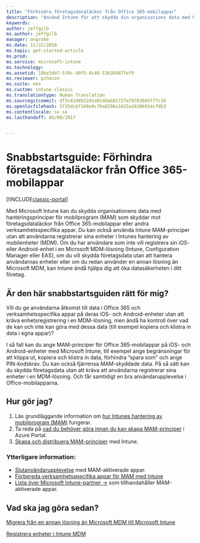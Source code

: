 ```yaml
---
title: "Förhindra företagsdataläckor från Office 365-mobilappar"
description: "Använd Intune för att skydda din organisations data med MAM-principer för hantering av mobilappar som förhindrar läckage av företagsdata från Office 365-mobilappar eller andra affärsappar (LOB)."
keywords: 
author: jeffgilb
ms.author: jeffgilb
manager: angrobe
ms.date: 11/22/2016
ms.topic: get-started-article
ms.prod: 
ms.service: microsoft-intune
ms.technology: 
ms.assetid: 19be3de7-539c-49f5-8c46-5363b987fef9
ms.reviewer: pchacon
ms.suite: ems
ms.custom: intune-classic
ms.translationtype: Human Translation
ms.sourcegitcommit: df3c42d8b52d1a01ddab82727e707639d5f77c16
ms.openlocfilehash: 3f35dcb7168e9c76a8286a1425a26306914cfdb3
ms.contentlocale: sv-se
ms.lasthandoff: 06/08/2017


---
```


# <a name="quick-start-guide-prevent-company-data-leaks-from-office-365-mobile-apps"></a>Snabbstartsguide: Förhindra företagsdataläckor från Office 365-mobilappar

[!INCLUDE[classic-portal](../includes/classic-portal.md)]

Med Microsoft Intune kan du skydda organisationens data med hanteringsprinciper för mobilprogram (MAM) som skyddar mot företagsdataläckor från Office 365-mobilappar eller andra verksamhetsspecifika appar. Du kan också använda Intune MAM-principer utan att användarna registrerar sina enheter i Intunes hantering av mobilenheter (MDM). Om du har användare som inte vill registrera sin iOS- eller Android-enhet i en Microsoft MDM-lösning (Intune, Configuration Manager eller EAS), om du vill skydda företagsdata utan att hantera användarnas enheter eller om du redan använder en annan lösning än Microsoft MDM, kan Intune ändå hjälpa dig att öka datasäkerheten i ditt företag.   

## <a name="is-this-quick-start-guide-right-for-me"></a>Är den här snabbstartsguiden rätt för mig?
Vill du ge användarna åtkomst till data i Office 365 och verksamhetsspecifika appar på deras iOS- och Android-enheter utan att kräva enhetsregistrering i en MDM-lösning, men ändå ha kontroll över vad de kan och inte kan göra med dessa data (till exempel kopiera och klistra in data i egna appar)?

I så fall kan du ange MAM-principer för Office 365-mobilappar på iOS- och Android-enheter med Microsoft Intune, till exempel ange begränsningar för att klippa ut, kopiera och klistra in data, förhindra ”spara som” och ange PIN-kodskrav. Du kan också fjärrensa MAM-skyddade data.  På så sätt kan du skydda företagsdata utan att kräva att användarna registrerar sina enheter i en MDM-lösning. Och får samtidigt en bra användarupplevelse i Office-mobilapparna.

## <a name="how-do-i-do-it"></a>Hur gör jag?
1.  Läs grundläggande information om [hur Intunes hantering av mobilprogram (MAM)](/intune-classic/deploy-use/protect-app-data-using-mobile-app-management-policies-with-microsoft-intune) fungerar.
2.  Ta reda på [vad du behöver göra innan du kan skapa MAM-principer](/intune-classic/deploy-use/get-ready-to-configure-mobile-app-management-policies-with-microsoft-intune) i Azure Portal.
3.  [Skapa och distribuera MAM-principer](/intune-classic/deploy-use/get-ready-to-configure-mobile-app-management-policies-with-microsoft-intune) med Intune.

### <a name="additional-information"></a>Ytterligare information:
- [Slutanvändarupplevelse](/intune-classic/deploy-use/end-user-experience-for-mam-enabled-apps-with-microsoft-intune) med MAM-aktiverade appar.
- [Förbereda verksamhetsspecifika appar för MAM med Intune](/intune/apps-prepare-mobile-application-management)
- <a href="https://www.microsoft.com/cloud-platform/microsoft-intune-partners" target="_blank"> Lista över Microsoft Intune-partner &rarr;</a> som tillhandahåller MAM-aktiverade appar.

## <a name="what-should-i-do-next"></a>Vad ska jag göra sedan?
[Migrera från en annan lösning än Microsoft MDM till Microsoft Intune](/intune-classic/deploy-use/migrate-to-intune)

[Registrera enheter i Intune MDM](/intune-classic/deploy-use/enroll-devices-in-microsoft-intune)

